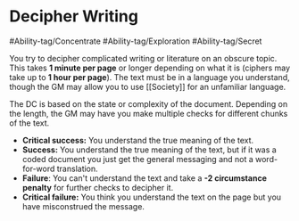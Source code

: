 # Decipher Writing

#Ability-tag/Concentrate 
#Ability-tag/Exploration 
#Ability-tag/Secret 

You try to decipher complicated writing or literature on an obscure topic. This takes **1 minute per page** or longer depending on what it is (ciphers may take up to **1 hour per page**). The text must be in a language you understand, though the GM may allow you to use [[Society]] for an unfamiliar language.

The DC is based on the state or complexity of the document. Depending on the length, the GM may have you make multiple checks for different chunks of the text.

* **Critical success:** You understand the true meaning of the text.
* **Success:** You understand the true meaning of the text, but if it was a coded document you just get the general messaging and not a word-for-word translation.
* **Failure**: You can't understand the text and take a **-2 circumstance penalty** for further checks to decipher it.
* **Critical failure:** You think you understand the text on the page but you have misconstrued the message.